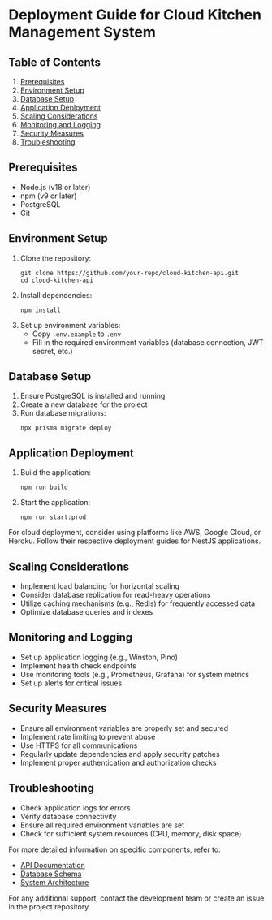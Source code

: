 # Deployment Guide for Cloud Kitchen Management System

## Table of Contents
1. [Prerequisites](#prerequisites)
2. [Environment Setup](#environment-setup)
3. [Database Setup](#database-setup)
4. [Application Deployment](#application-deployment)
5. [Scaling Considerations](#scaling-considerations)
6. [Monitoring and Logging](#monitoring-and-logging)
7. [Security Measures](#security-measures)
8. [Troubleshooting](#troubleshooting)

## Prerequisites
- Node.js (v18 or later)
- npm (v9 or later)
- PostgreSQL
- Git

## Environment Setup
1. Clone the repository:
   ```
   git clone https://github.com/your-repo/cloud-kitchen-api.git
   cd cloud-kitchen-api
   ```
2. Install dependencies:
   ```
   npm install
   ```
3. Set up environment variables:
   - Copy `.env.example` to `.env`
   - Fill in the required environment variables (database connection, JWT secret, etc.)

## Database Setup
1. Ensure PostgreSQL is installed and running
2. Create a new database for the project
3. Run database migrations:
   ```
   npx prisma migrate deploy
   ```

## Application Deployment
1. Build the application:
   ```
   npm run build
   ```
2. Start the application:
   ```
   npm run start:prod
   ```

For cloud deployment, consider using platforms like AWS, Google Cloud, or Heroku. Follow their respective deployment guides for NestJS applications.

## Scaling Considerations
- Implement load balancing for horizontal scaling
- Consider database replication for read-heavy operations
- Utilize caching mechanisms (e.g., Redis) for frequently accessed data
- Optimize database queries and indexes

## Monitoring and Logging
- Set up application logging (e.g., Winston, Pino)
- Implement health check endpoints
- Use monitoring tools (e.g., Prometheus, Grafana) for system metrics
- Set up alerts for critical issues

## Security Measures
- Ensure all environment variables are properly set and secured
- Implement rate limiting to prevent abuse
- Use HTTPS for all communications
- Regularly update dependencies and apply security patches
- Implement proper authentication and authorization checks

## Troubleshooting
- Check application logs for errors
- Verify database connectivity
- Ensure all required environment variables are set
- Check for sufficient system resources (CPU, memory, disk space)

For more detailed information on specific components, refer to:
- [API Documentation](../api/README.md)
- [Database Schema](../database/README.md)
- [System Architecture](../architecture/README.md)

For any additional support, contact the development team or create an issue in the project repository.
